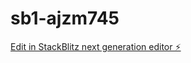 # sb1-ajzm745

[Edit in StackBlitz next generation editor ⚡️](https://stackblitz.com/~/github.com/Roforum/sb1-ajzm745)